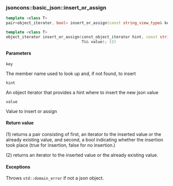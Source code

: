 ### jsoncons::basic_json::insert_or_assign

```c++
template <class T>
pair<object_iterator, bool> insert_or_assign(const string_view_type& key, T&& value); (1)

template <class T>
object_iterator insert_or_assign(const_object_iterator hint, const string_view_type& key, 
                                 T&& value); (2)
```

#### Parameters

    key
The member name used to look up and, if not found, to insert

    hint        
An object iterator that provides a hint where to insert the new json value

    value
Value to insert or assign

#### Return value

(1) returns a pair consisting of first, an iterator to the inserted value 
or the already existing value, 
and second, a bool indicating whether the insertion took place
(true for insertion, false for no insertion.)

(2) returns an iterator to the inserted value 
or the already existing value. 

#### Exceptions

Throws `std::domain_error` if not a json object.

